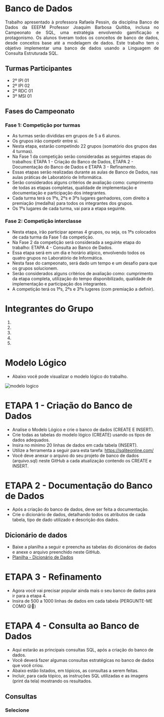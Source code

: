 # Banco de Dados
<p align = "justify">Trabalho apresentado à professora Rafaela Pessin, da disciplina Banco de Dados da EEEFM Professor Joaquim Barbosa Quitiba, inclusa no Campeonato de SQL, uma estratégia envolvendo gamificação e protagonismo.
 Os alunos tiveram todos os conceitos de banco de dados, desde conceitos base até a modelagem de dados. Este trabalho tem o objetivo implementar uma banco de dados usando a Linguagem de Consulta Estruturada SQL.

## Turmas Participantes
* 2º IPI 01
* 2º IPI 02
* 2º RDC 01
* 3º MSI 01
 
## Fases do Campeonato
### Fase 1: Competição por turmas
* As turmas serão divididas em grupos de 5 a 6 alunos. 
* Os grupos irão competir entre si.
* Nesta etapa, estarão competindo 22 grupos (somatório dos grupos das 4 turmas).
* Na Fase 1 da competição serão consideradas as seguintes etapas do trabalhos: ETAPA 1 - Criação do Banco de Dados, ETAPA 2 - Documentação do Banco de Dados e ETAPA 3 - Refinamento.
* Essas etapas serão realizadas durante as aulas de Banco de Dados, nas aulas práticas de Laboratório de Informática.
* Serão considerados alguns critérios de avaliação como: cumprimento de todas as etapas completas, qualidade de implementação e documentação e participação dos integrantes.
* Cada turma terá os 1ºs, 2ºs e 3ºs lugares ganhadores, com direito a premiação (medalha) para todos os integrantes dos grupos.
* Os 1ºs lugares de cada turma, vai para a etapa seguinte.

### Fase 2: Competição interclasse
* Nesta etapa, irão participar apenas 4 grupos, ou seja, os 1ºs colocados de cada turma da Fase 1 da competição.
* Na Fase 2 da competição será considerada a seguinte etapa do trabalho: ETAPA 4 - Consulta ao Banco de Dados.
* Essa etapa será em um dia e horário atípico, envolvendo todos os quatro grupos no Laboratório de Informática.
* Nesta fase do campeonato, será dado um tempo e um desafio para que os grupos solucionem.
* Serão considerados alguns critérios de avaliação como: cumprimento da etapa completa, utilização do tempo disponibilizado, qualidade de implementação e participação dos integrantes.
* A competição terá os 1ºs, 2ºs e 3ºs lugeres (com premiação a definir).

# Integrantes do Grupo
1) 
2) 
3) 
4) 
5) 

# Modelo Lógico
* Abaixo você pode visualizar o modelo lógico do trabalho.
  
![modelo logico](https://github.com/user-attachments/assets/a027b355-aa7e-44de-861a-3fad13985b6c)

# ETAPA 1 - Criação do Banco de Dados
* Analise o Modelo Lógico e crie o banco de dados (CREATE E INSERT).
* Crie todas as tabelas do modelo lógico (CREATE) usando os tipos de dados adequados.
* Insira no mínimo 20 linhas de dados em cada tabela (INSERT).
* Utilize a ferramenta a seguir para esta tarefa: https://sqliteonline.com/
* Você deve anexar o arquivo do seu projeto de banco de dados (arquivo.sql) neste GitHub a cada atualização contendo os CREATE e INSERT.

# ETAPA 2 - Documentação do Banco de Dados
* Após a criação do banco de dados, deve ser feita a documentação.
* Crie o dicionário de dados, detalhando todos os atributos de cada tabela, tipo de dado utilizado e descrição dos dados.
  
## Dicionário de dados
* Baixe a planilha a seguir e preencha as tabelas do dicionários de dados e anexe o arquivo preenchido neste GitHub.
* [Planilha - Dicionário de Dados](https://github.com/user-attachments/files/17386482/Dicionario.de.Dados.xlsx)

# ETAPA 3 - Refinamento
* Agora você vai precisar popular ainda mais o seu banco de dados para ir para a etapa 4.
* Insira de 500 a 1000 linhas de dados em cada tabela (PERGUNTE-ME COMO 😜🔮)

# ETAPA 4 - Consulta ao Banco de Dados
* Aqui estarão as principais consultas SQL, após a criação do banco de dados.
* Você deverá fazer algumas consultas estratégicas no banco de dados que você criou.
* Abaixo estão listados, em tópicos, as consultas a serem feitas.
* Incluir, para cada tópico, as instruções SQL utilizadas e as imagens (print da tela) mostrando os resultados.

## Consultas

### Selecione 

 
 
